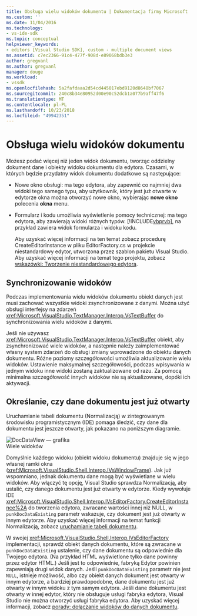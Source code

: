 ```yaml
---
title: Obsługa wielu widoków dokumentu | Dokumentacja firmy Microsoft
ms.custom: ''
ms.date: 11/04/2016
ms.technology:
- vs-ide-sdk
ms.topic: conceptual
helpviewer_keywords:
- editors [Visual Studio SDK], custom - multiple document views
ms.assetid: c7ec2366-91c4-477f-908d-e89068bdb3e3
author: gregvanl
ms.author: gregvanl
manager: douge
ms.workload:
- vssdk
ms.openlocfilehash: 5a2fafdaaa2d54cd445017ebd9120d8648bf7067
ms.sourcegitcommit: 240c8b34e80952d00e90c52dcb1a077b9aff47f6
ms.translationtype: MT
ms.contentlocale: pl-PL
ms.lasthandoff: 10/23/2018
ms.locfileid: "49942351"
---
```

# <a name="supporting-multiple-document-views"></a>Obsługa wielu widoków dokumentu
Możesz podać więcej niż jeden widok dokumentu, tworząc oddzielny dokument dane i obiekty widoku dokumentu dla edytora. Czasami, w których będzie przydatny widok dokumentu dodatkowe są następujące:  
  
- Nowe okno obsługi: ma tego edytora, aby zapewnić co najmniej dwa widoki tego samego typu, aby użytkownik, który jest już otwarte w edytorze okna można otworzyć nowe okno, wybierając **nowe okno** polecenia **okna** menu.  
  
- Formularz i kodu umożliwia wyświetlenie pomocy technicznej: ma tego edytora, aby zawierają widoki różnych typów. [!INCLUDE[vbprvb](../code-quality/includes/vbprvb_md.md)], na przykład zawiera widok formularza i widoku kodu.  
  
  Aby uzyskać więcej informacji na ten temat zobacz procedurę CreateEditorInstance w pliku EditorFactory.cs w projekcie niestandardowy edytor, utworzona przez szablon pakietu Visual Studio. Aby uzyskać więcej informacji na temat tego projektu, zobacz [wskazówki: Tworzenie niestandardowego edytora](../extensibility/walkthrough-creating-a-custom-editor.md).  
  
## <a name="synchronizing-views"></a>Synchronizowanie widoków  
 Podczas implementowania wielu widoków dokumentu obiekt danych jest musi zachować wszystkie widoki zsynchronizowane z danymi. Można użyć obsługi interfejsy na zdarzeń <xref:Microsoft.VisualStudio.TextManager.Interop.VsTextBuffer> do synchronizowania wielu widoków z danymi.  
  
 Jeśli nie używasz <xref:Microsoft.VisualStudio.TextManager.Interop.VsTextBuffer> obiekt, aby zsynchronizować wiele widoków, a następnie należy zaimplementować własny system zdarzeń do obsługi zmiany wprowadzone do obiektu danych dokumentu. Różne poziomy szczegółowości umożliwia aktualizowanie wielu widoków. Ustawienie maksymalnej szczegółowości, podczas wpisywania w jednym widoku inne widoki zostaną zaktualizowane od razu. Za pomocą minimalna szczegółowość innych widoków nie są aktualizowane, dopóki ich aktywacji.  
  
## <a name="determining-whether-document-data-is-already-open"></a>Określanie, czy dane dokumentu jest już otwarty  
 Uruchamianie tabeli dokumentu (Normalizacją) w zintegrowanym środowisku programistycznym (IDE) pomaga śledzić, czy dane dla dokumentu jest jeszcze otwarty, jak pokazano na poniższym diagramie.  
  
 ![DocDataView — grafika](../extensibility/media/docdataview.gif "DocDataView —")  
Wiele widoków  
  
 Domyślnie każdego widoku (obiekt widoku dokumentu) znajduje się w jego własnej ramki okna (<xref:Microsoft.VisualStudio.Shell.Interop.IVsWindowFrame>). Jak już wspomniano, jednak dokumentu dane mogą być wyświetlane w wielu widoków. Aby włączyć tę opcję, Visual Studio sprawdza Normalizacją, aby ustalić, czy danego dokumentu jest już otwarty w edytorze. Kiedy wywołuje IDE <xref:Microsoft.VisualStudio.Shell.Interop.IVsEditorFactory.CreateEditorInstance%2A> do tworzenia edytora, zwracane wartości innej niż NULL, w `punkDocDataExisting` parametr wskazuje, czy dokument jest już otwarty w innym edytorze. Aby uzyskać więcej informacji na temat funkcji Normalizacją, zobacz [uruchamianie tabeli dokumentu](../extensibility/internals/running-document-table.md).  
  
 W swojej <xref:Microsoft.VisualStudio.Shell.Interop.IVsEditorFactory> implementacji, sprawdź obiekt danych dokumentu, które są zwracane w `punkDocDataExisting` ustalenie, czy dane dokumentu są odpowiednie dla Twojego edytora. (Na przykład HTML wyświetlone tylko dane powinny przez edytor HTML.) Jeśli jest to odpowiednie, fabryką Edytor powinien zapewniają drugi widok danych. Jeśli `punkDocDataExisting` parametr nie jest `NULL`, istnieje możliwość, albo czy obiekt danych dokument jest otwarty w innym edytorze, a bardziej prawdopodobne, dane dokumentu jest już otwarty w innym widoku z tym samym edytora. Jeśli dane dokumentu jest otwarty w innej edytor, który nie obsługuje usługi fabryka edytora, Visual Studio nie można otworzyć usługi fabryka edytora. Aby uzyskać więcej informacji, zobacz [porady: dołączanie widoków do danych dokumentu](../extensibility/how-to-attach-views-to-document-data.md).